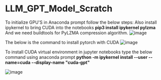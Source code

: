 # LLM_GPT_Model_Scratch

To initialize GPU'S in Anaconda prompt follow the below steps:
Also install ipykernel to bring CUDA into the notebooks
**pip3 install ipykernel pylzma**
And we need buildtools for PyLZMA compression algorithm. 
![image](https://github.com/AkhilaKamma/LLM_GPT_Model_Scratch/assets/22701124/b2c341de-d9b6-492a-956e-660c991fb189)

The below is the command to install pytorch with CUDA 
![image](https://github.com/AkhilaKamma/LLM_GPT_Model_Scratch/assets/22701124/c0f95bd6-5ef4-4c40-bf83-a48311aca09a)


To install CUDA virtual environment in jupyter notebooks type the below command using anaconda prompt
**python -m ipykernel install --user --name=cuda --display-name "cuda-gpt"**


![image](https://github.com/AkhilaKamma/LLM_GPT_Model_Scratch/assets/22701124/4061bde2-efcf-4337-9626-e911ceac16a5)




